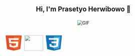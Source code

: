 <h2 align="center">Hi, I'm Prasetyo Herwibowo 👋</h2>

<p align="center">
<img align="middle" alt="GIF" src="https://i.pinimg.com/originals/65/a5/ec/65a5ec60b90f6b8faede3390ad5ee065.gif" />
</p>
<div style="display: inline_block"><br>
  <img align="center" height="50" width="60" src="https://raw.githubusercontent.com/devicons/devicon/master/icons/html5/html5-original.svg">
  <img align="center" height="50" width="60" src="https://i.ibb.co/t37CF05/golang-removebg-preview.png">
  <img align="center" height="50" width="60" src="https://raw.githubusercontent.com/devicons/devicon/master/icons/css3/css3-original.svg">
    </div>
